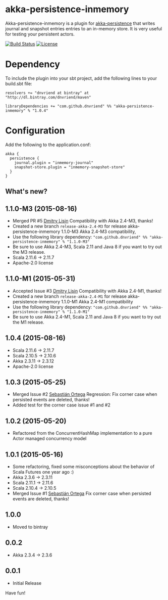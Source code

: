 # akka-persistence-inmemory
Akka-persistence-inmemory is a plugin for [akka-persistence](http://doc.akka.io/docs/akka/snapshot/scala/persistence.html) 
that writes journal and snapshot entries entries to an in-memory store. It is very useful for testing your persistent actors.

[![Build Status](https://travis-ci.org/dnvriend/akka-persistence-inmemory.svg?branch=master)](https://travis-ci.org/dnvriend/akka-persistence-inmemory)
[![License](http://img.shields.io/:license-Apache%202-red.svg)](http://www.apache.org/licenses/LICENSE-2.0.txt)

# Dependency
To include the plugin into your sbt project, add the following lines to your build.sbt file:

    resolvers += "dnvriend at bintray" at "http://dl.bintray.com/dnvriend/maven"

    libraryDependencies += "com.github.dnvriend" %% "akka-persistence-inmemory" % "1.0.4"

# Configuration
Add the following to the application.conf:

```
akka {
  persistence {
    journal.plugin = "inmemory-journal"
    snapshot-store.plugin = "inmemory-snapshot-store"
  }
}
```

## What's new?

## 1.1.0-M3 (2015-08-16)
 - Merged PR #5 [Dmitry Lisin](https://github.com/dlisin) Compatibility with Akka 2.4-M3, thanks!
 - Created a new branch `release-akka-2.4-M3` for release akka-persistence-inmemory 1.1.0-M3 Akka 2.4-M3 compatibility,
 - Use the following library dependency: `"com.github.dnvriend" %% "akka-persistence-inmemory" % "1.1.0-M3"` 
 - Be sure to use Akka 2.4-M3, Scala 2.11 and Java 8 if you want to try out the M3 release.
 - Scala 2.11.6 -> 2.11.7
 - Apache-2.0 license

## 1.1.0-M1 (2015-05-31)
 - Accepted Issue #3 [Dmitry Lisin](https://github.com/dlisin) Compatibility with Akka 2.4-M1, thanks!
 - Created a new branch `release-akka-2.4-M1` for release akka-persistence-inmemory 1.1.0-M1 Akka 2.4-M1 compatibility
 - Use the following library dependency: `"com.github.dnvriend" %% "akka-persistence-inmemory" % "1.1.0-M1"`
 - Be sure to use Akka 2.4-M1, Scala 2.11 and Java 8 if you want to try out the M1 release.
   
## 1.0.4 (2015-08-16)
 - Scala 2.11.6 -> 2.11.7
 - Scala 2.10.5 -> 2.10.6
 - Akka 2.3.11 -> 2.3.12
 - Apache-2.0 license
       
## 1.0.3 (2015-05-25)
 - Merged Issue #2 [Sebastián Ortega](https://github.com/sortega) Regression: Fix corner case when persisted events are deleted, thanks!
 - Added test for the corner case issue #1 and #2

## 1.0.2 (2015-05-20)
 - Refactored from the ConcurrentHashMap implementation to a pure Actor managed concurrency model

## 1.0.1 (2015-05-16)
 - Some refactoring, fixed some misconceptions about the behavior of Scala Futures one year ago :)
 - Akka 2.3.6 -> 2.3.11
 - Scala 2.11.1 -> 2.11.6
 - Scala 2.10.4 -> 2.10.5
 - Merged Issue #1 [Sebastián Ortega](https://github.com/sortega) Fix corner case when persisted events are deleted, thanks!

## 1.0.0
 - Moved to bintray

## 0.0.2
 - Akka 2.3.4 -> 2.3.6

## 0.0.1
 - Initial Release

Have fun!
